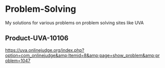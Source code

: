 # Problem-Solving
My solutions for various problems on problem solving sites like UVA

## Product-UVA-10106
https://uva.onlinejudge.org/index.php?option=com_onlinejudge&amp;Itemid=8&amp;page=show_problem&amp;problem=1047

